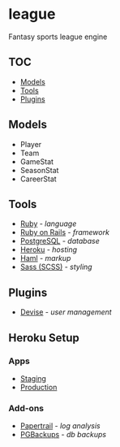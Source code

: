 # league

Fantasy sports league engine

## TOC

* [Models](#models)
* [Tools](#tools)
* [Plugins](#plugins)

## Models

* Player
* Team
* GameStat
* SeasonStat
* CareerStat

## Tools

* [Ruby](http://ruby-lang.org) - *language*
* [Ruby on Rails](http://rubyonrails.org) - *framework*
* [PostgreSQL](http://www.postgresql.org) - *database*
* [Heroku](http://heroku.com) - *hosting*
* [Haml](http://haml.info) - *markup*
* [Sass (SCSS)](http://sass-lang.com/) - *styling*

## Plugins

* [Devise](https://github.com/plataformatec/devise) - *user management*

## Heroku Setup

### Apps

* [Staging](http://league-server-stage.herokuapp.com)
* [Production](http://league-server-prod.herokuapp.com)

### Add-ons

* [Papertrail](https://papertrailapp.com) - *log analysis*
* [PGBackups](https://addons.heroku.com/pgbackups) - *db backups*